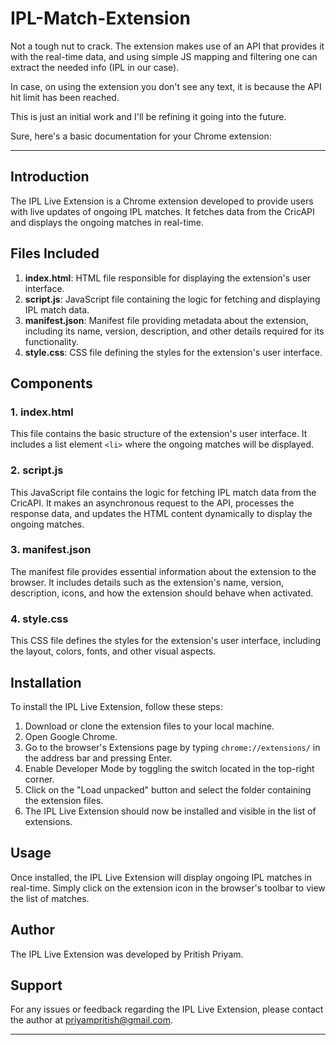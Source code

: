 ﻿# IPL-Match-Extension
Not a tough nut to crack. The extension makes use of an API that provides it with the real-time data, 
and using simple JS mapping and filtering one can extract the needed info (IPL in our case). 

In case, on using the extension you don't see any text, 
it is because the API hit limit has been reached.

This is just an initial work and I'll be refining it going into the future.

Sure, here's a basic documentation for your Chrome extension:

---

## Introduction
The IPL Live Extension is a Chrome extension developed to provide users with live updates of ongoing IPL matches. It fetches data from the CricAPI and displays the ongoing matches in real-time.

## Files Included
1. **index.html**: HTML file responsible for displaying the extension's user interface.
2. **script.js**: JavaScript file containing the logic for fetching and displaying IPL match data.
3. **manifest.json**: Manifest file providing metadata about the extension, including its name, version, description, and other details required for its functionality.
4. **style.css**: CSS file defining the styles for the extension's user interface.

## Components
### 1. index.html
This file contains the basic structure of the extension's user interface. It includes a list element `<li>` where the ongoing matches will be displayed.

### 2. script.js
This JavaScript file contains the logic for fetching IPL match data from the CricAPI. It makes an asynchronous request to the API, processes the response data, and updates the HTML content dynamically to display the ongoing matches.

### 3. manifest.json
The manifest file provides essential information about the extension to the browser. It includes details such as the extension's name, version, description, icons, and how the extension should behave when activated.

### 4. style.css
This CSS file defines the styles for the extension's user interface, including the layout, colors, fonts, and other visual aspects.

## Installation
To install the IPL Live Extension, follow these steps:
1. Download or clone the extension files to your local machine.
2. Open Google Chrome.
3. Go to the browser's Extensions page by typing `chrome://extensions/` in the address bar and pressing Enter.
4. Enable Developer Mode by toggling the switch located in the top-right corner.
5. Click on the "Load unpacked" button and select the folder containing the extension files.
6. The IPL Live Extension should now be installed and visible in the list of extensions.

## Usage
Once installed, the IPL Live Extension will display ongoing IPL matches in real-time. Simply click on the extension icon in the browser's toolbar to view the list of matches.

## Author
The IPL Live Extension was developed by Pritish Priyam.

## Support
For any issues or feedback regarding the IPL Live Extension, please contact the author at [priyampritish@gmail.com](mailto:priyampritish@gmail.com).

---
